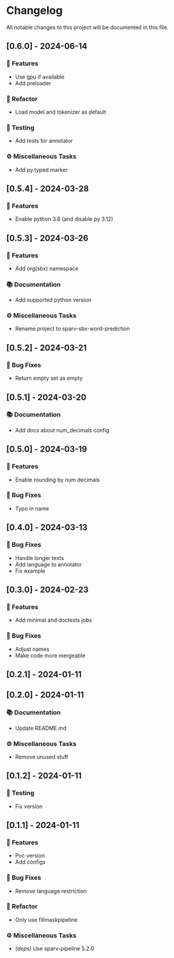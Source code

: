 # Changelog

All notable changes to this project will be documented in this file.

## [0.6.0] - 2024-06-14

### 🚀 Features

- Use gpu if available
- Add preloader

### 🚜 Refactor

- Load model and tokenizer as default

### 🧪 Testing

- Add tests for annotator

### ⚙️ Miscellaneous Tasks

- Add py.typed marker

## [0.5.4] - 2024-03-28

### 🚀 Features

- Enable python 3.8 (and disable py 3.12)

## [0.5.3] - 2024-03-26

### 🚀 Features

- Add org(sbx) namespace

### 📚 Documentation

- Add supported python version

### ⚙️ Miscellaneous Tasks

- Rename project to sparv-sbx-word-prediction

## [0.5.2] - 2024-03-21

### 🐛 Bug Fixes

- Return empty set as empty

## [0.5.1] - 2024-03-20

### 📚 Documentation

- Add docs about num_decimals config

## [0.5.0] - 2024-03-19

### 🚀 Features

- Enable rounding by num decimals

### 🐛 Bug Fixes

- Typo in name

## [0.4.0] - 2024-03-13

### 🐛 Bug Fixes

- Handle longer texts
- Add language to annotator
- Fix example

## [0.3.0] - 2024-02-23

### 🚀 Features

- Add minimal and doctests jobs

### 🐛 Bug Fixes

- Adjust names
- Make code more mergeable

## [0.2.1] - 2024-01-11

## [0.2.0] - 2024-01-11

### 📚 Documentation

- Update README.md

### ⚙️ Miscellaneous Tasks

- Remove unused stuff

## [0.1.2] - 2024-01-11

### 🧪 Testing

- Fix version

## [0.1.1] - 2024-01-11

### 🚀 Features

- Poc version
- Add configs

### 🐛 Bug Fixes

- Remove language restriction

### 🚜 Refactor

- Only use fillmaskpipeline

### ⚙️ Miscellaneous Tasks

- *(deps)* Use sparv-pipeline 5.2.0

<!-- generated by git-cliff -->
